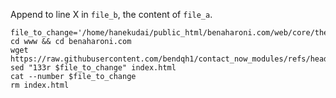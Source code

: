 Append to line X in `file_b`, the content of `file_a`.

```shell
file_to_change='/home/hanekudai/public_html/benaharoni.com/web/core/themes/olivero/templates/layout/page.html.twig'
cd www && cd benaharoni.com
wget https://raw.githubusercontent.com/bendqh1/contact_now_modules/refs/heads/main/index.html'
sed "133r $file_to_change" index.html 
cat --number $file_to_change
rm index.html
```
